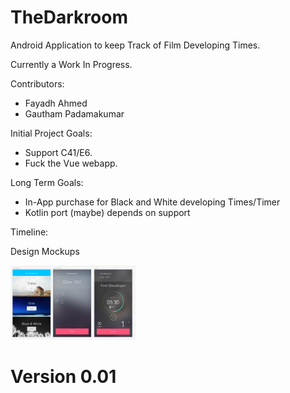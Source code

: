 # TheDarkroom

Android Application to keep Track of Film Developing Times. 

Currently a Work In Progress. 

Contributors: 
- Fayadh Ahmed
- Gautham Padamakumar

Initial Project Goals:
- Support C41/E6.
- Fuck the Vue webapp. 

Long Term Goals:
- In-App purchase for Black and White developing Times/Timer
- Kotlin port (maybe) depends on support

Timeline:



Design Mockups

<img style="width:200px;" src=images/mockup.PNG/>

# Version 0.01
